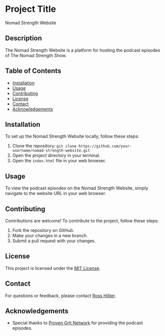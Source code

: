 # Project Title

Nomad Strength Website

## Description

The Nomad Strength Website is a platform for hosting the podcast episodes of The Nomad Strength Show.

## Table of Contents

- [Installation](#installation)
- [Usage](#usage)
- [Contributing](#contributing)
- [License](#license)
- [Contact](#contact)
- [Acknowledgements](#acknowledgements)

## Installation

To set up the Nomad Strength Website locally, follow these steps:

1. Clone the repository: `git clone https://github.com/your-username/nomad-strength-website.git`
2. Open the project directory in your terminal.
3. Open the `index.html` file in your web browser.

## Usage

To view the podcast episodes on the Nomad Strength Website, simply navigate to the website URL in your web browser.

## Contributing

Contributions are welcome! To contribute to the project, follow these steps:

1. Fork the repository on GitHub.
2. Make your changes in a new branch.
3. Submit a pull request with your changes.

## License

This project is licensed under the [MIT License](LICENSE).

## Contact

For questions or feedback, please contact [Ross Hillier](coachross@proton.me).

## Acknowledgements

- Special thanks to [Proven Grit Network](https://www.provengritnetwork.com) for providing the podcast episodes.
